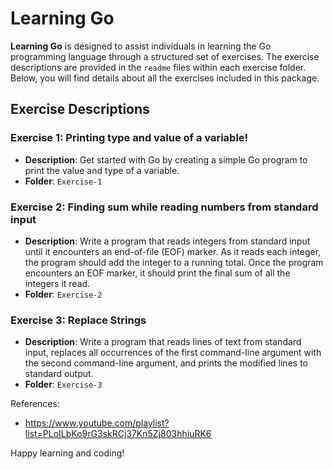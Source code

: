 # Learning Go

**Learning Go** is designed to assist individuals in learning the Go programming language through a structured set of exercises. The exercise descriptions are provided in the `readme` files within each exercise folder. Below, you will find details about all the exercises included in this package.

## Exercise Descriptions

### Exercise 1: Printing type and value of a variable!
- **Description**: Get started with Go by creating a simple Go program to print the value and type of a variable.
- **Folder**: `Exercise-1`

### Exercise 2: Finding sum while reading numbers from standard input
- **Description**: Write a program that reads integers from standard input until it encounters an end-of-file (EOF) marker. As it reads each integer, the program should add the integer to a running total. Once the program encounters an EOF marker, it should print the final sum of all the integers it read.
- **Folder**: `Exercise-2`

### Exercise 3: Replace Strings
- **Description**: Write a program that reads lines of text from standard input, replaces all occurrences of the first command-line argument with the second command-line argument, and prints the modified lines to standard output.
- **Folder**: `Exercise-3`


References:
- https://www.youtube.com/playlist?list=PLoILbKo9rG3skRCj37Kn5Zj803hhiuRK6

Happy learning and coding!
